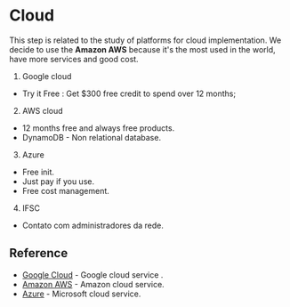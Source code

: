 # Cloud

This step is related to the study of platforms for cloud implementation. We decide to use the **Amazon AWS** because it's the most used in the world, have more services and good cost.

1. Google cloud

* Try it Free : Get $300 free credit to spend over 12 months;

2. AWS cloud

* 12 months free and always free products.
* DynamoDB - Non relational database.

3. Azure

* Free init.
* Just pay if you use.
* Free cost management.

4. IFSC

* Contato com administradores da rede.

## Reference

* [Google Cloud](https://cloud.google.com/pricing/) - Google cloud service .
* [Amazon AWS](https://aws.amazon.com/free/?sc_channel=PS&sc_campaign=acquisition_BR&sc_publisher=google&sc_medium=english_cloud_computing_b&sc_content=aws_cloud_e&sc_detail=aws%20cloud&sc_category=cloud_computing&sc_segment=188845124570&sc_matchtype=e&sc_country=BR&s_kwcid=AL!4422!3!188845124570!e!!g!!aws%20cloud&ef_id=WyKYSAAABBCKqHaA:20180614163104:s&awsf.Free%20Tier%20Types=categories%2312monthsfree) - Amazon cloud service.
* [Azure](https://azure.microsoft.com/pt-br/pricing/) - Microsoft cloud service.


